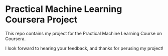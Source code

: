 # Practical Machine Learning Coursera Project

This repo contains my project for the Practical Machine Learning Course on Coursera.

I look forward to hearing your feedback, and thanks for perusing my project!
